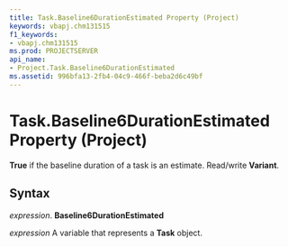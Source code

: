 ```yaml
---
title: Task.Baseline6DurationEstimated Property (Project)
keywords: vbapj.chm131515
f1_keywords:
- vbapj.chm131515
ms.prod: PROJECTSERVER
api_name:
- Project.Task.Baseline6DurationEstimated
ms.assetid: 996bfa13-2fb4-04c9-466f-beba2d6c49bf
---
```



# Task.Baseline6DurationEstimated Property (Project)

 **True** if the baseline duration of a task is an estimate. Read/write **Variant**.


## Syntax

 _expression_. **Baseline6DurationEstimated**

 _expression_ A variable that represents a **Task** object.


